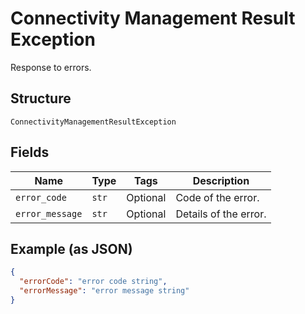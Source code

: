
# Connectivity Management Result Exception

Response to errors.

## Structure

`ConnectivityManagementResultException`

## Fields

| Name | Type | Tags | Description |
|  --- | --- | --- | --- |
| `error_code` | `str` | Optional | Code of the error. |
| `error_message` | `str` | Optional | Details of the error. |

## Example (as JSON)

```json
{
  "errorCode": "error code string",
  "errorMessage": "error message string"
}
```

